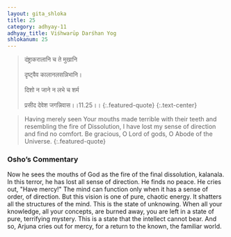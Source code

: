 ```yaml
---
layout: gita_shloka
title: 25
category: adhyay-11
adhyay_title: Viśhwarūp Darśhan Yog
shlokanum: 25
---
```


> दंष्ट्राकरालानि च ते मुखानि<br><br>दृष्ट्वैव कालानलसन्निभानि।<br><br>दिशो न जाने न लभे च शर्म<br><br>प्रसीद देवेश जगन्निवास।।11.25।।
{:.featured-quote} 
{:.text-center}

> Having merely seen Your mouths made terrible with their teeth and resembling the fire of Dissolution, I have lost my sense of direction and find no comfort. Be gracious, O Lord of gods, O Abode of the Universe.
{:.featured-quote}

### Osho’s Commentary
Now he sees the mouths of God as the fire of the final dissolution, kalanala. In this terror, he has lost all sense of direction. He finds no peace. He cries out, "Have mercy!"
The mind can function only when it has a sense of order, of direction. But this vision is one of pure, chaotic energy. It shatters all the structures of the mind.
This is the state of unknowing. When all your knowledge, all your concepts, are burned away, you are left in a state of pure, terrifying mystery. This is a state that the intellect cannot bear. And so, Arjuna cries out for mercy, for a return to the known, the familiar world.
